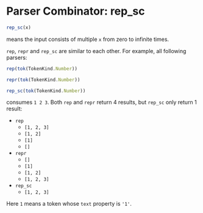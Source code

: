 # Parser Combinator: rep_sc

```typescript
rep_sc(x)
```

means the input consists of multiple `x` from zero to infinite times.

`rep`, `repr` and `rep_sc` are similar to each other. For example, all following parsers:

```typescript
rep(tok(TokenKind.Number))
```

```typescript
repr(tok(TokenKind.Number))
```

```typescript
rep_sc(tok(TokenKind.Number))
```

consumes `1 2 3`. Both `rep` and `repr` return 4 results, but `rep_sc` only return 1 result:

- `rep`
  - `[1, 2, 3]`
  - `[1, 2]`
  - `[1]`
  - `[]`
- `repr`
  - `[]`
  - `[1]`
  - `[1, 2]`
  - `[1, 2, 3]`
- `rep_sc`
  - `[1, 2, 3]`

Here `1` means a token whose `text` property is `'1'`.
